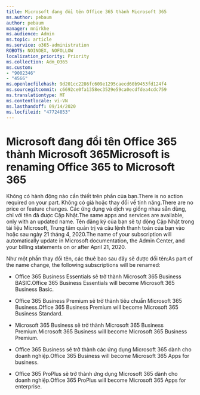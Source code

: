 ```yaml
---
title: Microsoft đang đổi tên Office 365 thành Microsoft 365
ms.author: pebaum
author: pebaum
manager: mnirkhe
ms.audience: Admin
ms.topic: article
ms.service: o365-administration
ROBOTS: NOINDEX, NOFOLLOW
localization_priority: Priority
ms.collection: Adm_O365
ms.custom:
- "9002346"
- "4566"
ms.openlocfilehash: 9d201cc2286fc609e1295caecd60b9453fd124f4
ms.sourcegitcommit: c6692ce0fa1358ec3529e59ca0ecdfdea4cdc759
ms.translationtype: MT
ms.contentlocale: vi-VN
ms.lasthandoff: 09/14/2020
ms.locfileid: "47724853"
---
```

# <a name="microsoft-is-renaming-office-365-to-microsoft-365"></a><span data-ttu-id="2e501-102">Microsoft đang đổi tên Office 365 thành Microsoft 365</span><span class="sxs-lookup"><span data-stu-id="2e501-102">Microsoft is renaming Office 365 to Microsoft 365</span></span>

<span data-ttu-id="2e501-103">Không có hành động nào cần thiết trên phần của bạn.</span><span class="sxs-lookup"><span data-stu-id="2e501-103">There is no action required on your part.</span></span> <span data-ttu-id="2e501-104">Không có giá hoặc thay đổi về tính năng.</span><span class="sxs-lookup"><span data-stu-id="2e501-104">There are no price or feature changes.</span></span> <span data-ttu-id="2e501-105">Các ứng dụng và dịch vụ giống nhau sẵn dùng, chỉ với tên đã được Cập Nhật.</span><span class="sxs-lookup"><span data-stu-id="2e501-105">The same apps and services are available, only with an updated name.</span></span> <span data-ttu-id="2e501-106">Tên đăng ký của bạn sẽ tự động Cập Nhật trong tài liệu Microsoft, Trung tâm quản trị và câu lệnh thanh toán của bạn vào hoặc sau ngày 21 tháng 4, 2020.</span><span class="sxs-lookup"><span data-stu-id="2e501-106">The name of your subscription will automatically update in Microsoft documentation, the Admin Center, and your billing statements on or after April 21, 2020.</span></span>

<span data-ttu-id="2e501-107">Như một phần thay đổi tên, các thuê bao sau đây sẽ được đổi tên:</span><span class="sxs-lookup"><span data-stu-id="2e501-107">As part of the name change, the following subscriptions will be renamed:</span></span>

- <span data-ttu-id="2e501-108">Office 365 Business Essentials sẽ trở thành Microsoft 365 Business BASIC.</span><span class="sxs-lookup"><span data-stu-id="2e501-108">Office 365 Business Essentials will become Microsoft 365 Business Basic.</span></span>

- <span data-ttu-id="2e501-109">Office 365 Business Premium sẽ trở thành tiêu chuẩn Microsoft 365 Business.</span><span class="sxs-lookup"><span data-stu-id="2e501-109">Office 365 Business Premium will become Microsoft 365 Business Standard.</span></span>

- <span data-ttu-id="2e501-110">Microsoft 365 Business sẽ trở thành Microsoft 365 Business Premium.</span><span class="sxs-lookup"><span data-stu-id="2e501-110">Microsoft 365 Business will become Microsoft 365 Business Premium.</span></span>

- <span data-ttu-id="2e501-111">Office 365 Business sẽ trở thành các ứng dụng Microsoft 365 dành cho doanh nghiệp.</span><span class="sxs-lookup"><span data-stu-id="2e501-111">Office 365 Business will become Microsoft 365 Apps for business.</span></span>

- <span data-ttu-id="2e501-112">Office 365 ProPlus sẽ trở thành ứng dụng Microsoft 365 dành cho doanh nghiệp.</span><span class="sxs-lookup"><span data-stu-id="2e501-112">Office 365 ProPlus will become Microsoft 365 Apps for enterprise.</span></span>

